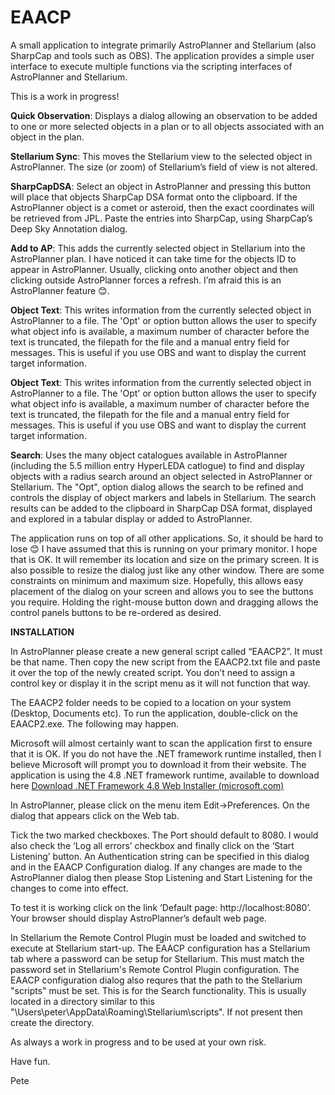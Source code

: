 # EAACP
<p>A small application to integrate primarily AstroPlanner and Stellarium (also SharpCap and tools such as OBS). The application provides a simple user interface to execute multiple functions via the scripting interfaces of AstroPlanner and Stellarium.</p>
<p>This is a work in progress!</p>

<b>Quick Observation</b>: Displays a dialog allowing an observation to be added to one or more selected objects in a plan or to all objects associated with an object in the plan.

<b>Stellarium Sync</b>: This moves the Stellarium view to the selected object in AstroPlanner. The size (or zoom) of Stellarium’s field of view is not altered. 

<b>SharpCapDSA</b>: Select an object in AstroPlanner and pressing this button will place that objects SharpCap DSA format onto the clipboard. If the AstroPlanner object is a comet or asteroid, then the exact coordinates will be retrieved from JPL. Paste the entries into SharpCap, using SharpCap’s Deep Sky Annotation dialog.

<b>Add to AP</b>: This adds the currently selected object in Stellarium into the AstroPlanner plan. I have noticed it can take time for the objects ID to appear in AstroPlanner. Usually, clicking onto another object and then clicking outside AstroPlanner forces a refresh. I’m afraid this is an AstroPlanner feature 😊. 

<b>Object Text</b>: This writes information from the currently selected object in AstroPlanner to a file. The 'Opt' or option button allows the user to specify what object info is available, a maximum number of character before the text is truncated, the filepath for the file and a manual entry field for messages. This is useful if you use OBS and want to display the current target information.

<b>Object Text</b>: This writes information from the currently selected object in AstroPlanner to a file. The 'Opt' or option button allows the user to specify what object info is available, a maximum number of character before the text is truncated, the filepath for the file and a manual entry field for messages. This is useful if you use OBS and want to display the current target information.

<b>Search</b>: Uses the many object catalogues available in AstroPlanner (including the 5.5 million entry HyperLEDA catlogue) to find and display objects with a radius search around an object selected in AstroPlanner or Stellarium. The "Opt", option dialog allows the search to be refined and controls the display of object markers and labels in Stellarium. The search results can be added to the clipboard in SharpCap DSA format, displayed and explored in a tabular display or added to AstroPlanner. 

The application runs on top of all other applications. So, it should be hard to lose 😊
I have assumed that this is running on your primary monitor. I hope that is OK. It will remember its location and size on the primary screen. It is also possible to resize the dialog just like any other window. There are some constraints on minimum and maximum size. Hopefully, this allows easy placement of the dialog on your screen and allows you to see the buttons you require. Holding the right-mouse button down and dragging allows the control panels buttons to be re-ordered as desired.


<b>INSTALLATION</b>

In AstroPlanner please create a new general script called “EAACP2”. It must be that name. Then copy the new script from the EAACP2.txt file and paste it over the top of the newly created script. You don’t need to assign a control key or display it in the script menu as it will not function that way.

The EAACP2 folder needs to be copied to a location on your system (Desktop, Documents etc). 
To run the application, double-click on the EAACP2.exe. The following may happen.

Microsoft will almost certainly want to scan the application first to ensure that it is OK. 
If you do not have the .NET framework runtime installed, then I believe Microsoft will prompt you to download it from their website. 
The application is using the 4.8 .NET framework runtime, available to download here <a href="https://dotnet.microsoft.com/en-us/download/dotnet-framework/thank-you/net48-web-installer">Download .NET Framework 4.8 Web Installer (microsoft.com)</a> 

In AstroPlanner, please click on the menu item Edit->Preferences. On the dialog that appears click on the Web tab.

Tick the two marked checkboxes. The Port should default to 8080. I would also check the ‘Log all errors’ checkbox and finally click on the ‘Start Listening’ button. An Authentication string can be specified in this dialog and in the EAACP Configuration dialog. If any changes are made to the AstroPlanner dialog then please Stop Listening and Start Listening for the changes to come into effect.

To test it is working click on the link ‘Default page: http://localhost:8080’. Your browser should display AstroPlanner’s default web page.

In Stellarium the Remote Control Plugin must be loaded and switched to execute at Stellarium start-up. The EAACP configuration has a Stellarium tab where a password can be setup for Stellarium. This must match the password set in Stellarium's Remote Control Plugin configuration.
The EAACP configuration dialog also requres that the path to the Stellarium "scripts" must be set. This is for the Search functionality. This is usually located in a directory similar to this "\Users\peter\AppData\Roaming\Stellarium\scripts". If not present then create the directory.

As always a work in progress and to be used at your own risk.

Have fun.

Pete

